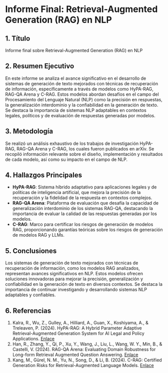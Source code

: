 # Informe Final: Retrieval-Augmented Generation (RAG) en NLP

## 1. Título
Informe final sobre Retrieval-Augmented Generation (RAG) en NLP

## 2. Resumen Ejecutivo
En este informe se analiza el avance significativo en el desarrollo de sistemas de generación de texto mejorados con técnicas de recuperación de información, específicamente a través de modelos como HyPA-RAG, RAG-QA Arena y C-RAG. Estos modelos abordan desafíos en el campo del Procesamiento del Lenguaje Natural (NLP) como la precisión en respuestas, la generalización interdominio y la confiabilidad en la generación de texto. Se destaca la importancia de sistemas NLP adaptables en contextos legales, políticos y de evaluación de respuestas generadas por modelos.

## 3. Metodología
Se realizó un análisis exhaustivo de los trabajos de investigación HyPA-RAG, RAG-QA Arena y C-RAG, los cuales fueron publicados en arXiv. Se recopiló información relevante sobre el diseño, implementación y resultados de cada modelo, así como su impacto en el campo de NLP.

## 4. Hallazgos Principales
- **HyPA-RAG**: Sistema híbrido adaptativo para aplicaciones legales y de políticas de inteligencia artificial, que mejora la precisión de la recuperación y la fidelidad de la respuesta en contextos complejos.
- **RAG-QA Arena**: Plataforma de evaluación que desafía la capacidad de generalización interdominio de los sistemas RAG-QA, destacando la importancia de evaluar la calidad de las respuestas generadas por los modelos.
- **C-RAG**: Marco para certificar los riesgos de generación de modelos RAG, proporcionando garantías teóricas sobre los riesgos de generación de modelos RAG y LLMs.

## 5. Conclusiones
Los sistemas de generación de texto mejorados con técnicas de recuperación de información, como los modelos RAG analizados, representan avances significativos en NLP. Estos modelos ofrecen soluciones innovadoras para mejorar la precisión, generalización y confiabilidad en la generación de texto en diversos contextos. Se destaca la importancia de continuar investigando y desarrollando sistemas NLP adaptables y confiables.

## 6. Referencias
1. Kalra, R., Wu, Z., Gulley, A., Hilliard, A., Guan, X., Koshiyama, A., & Treleaven, P. (2024). HyPA-RAG: A Hybrid Parameter Adaptive Retrieval-Augmented Generation System for AI Legal and Policy Applications. [Enlace](http://arxiv.org/pdf/2409.09046v1)
2. Han, R., Zhang, Y., Qi, P., Xu, Y., Wang, J., Liu, L., Wang, W. Y., Min, B., & Castelli, V. (2024). RAG-QA Arena: Evaluating Domain Robustness for Long-form Retrieval Augmented Question Answering. [Enlace](http://arxiv.org/pdf/2407.13998v2)
3. Kang, M., Gürel, N. M., Yu, N., Song, D., & Li, B. (2024). C-RAG: Certified Generation Risks for Retrieval-Augmented Language Models. [Enlace](http://arxiv.org/pdf/2402.03181v5)